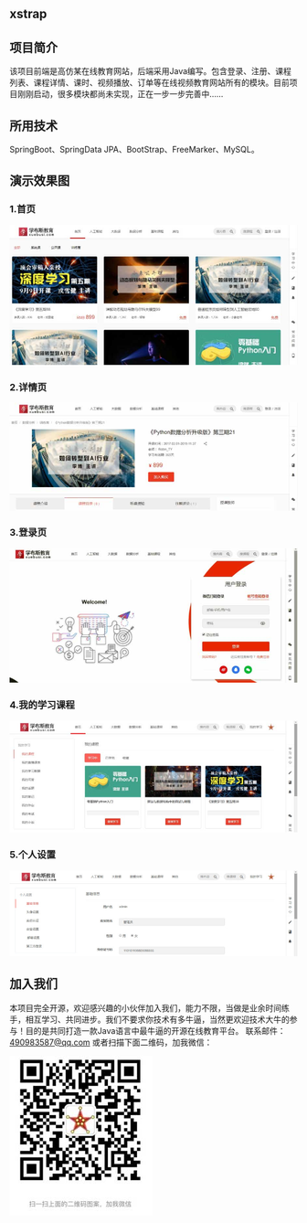 ## xstrap

## 项目简介
该项目前端是高仿某在线教育网站，后端采用Java编写。包含登录、注册、课程列表、课程详情、课时、视频播放、订单等在线视频教育网站所有的模块。目前项目刚刚启动，很多模块都尚未实现，正在一步一步完善中……

## 所用技术
SpringBoot、SpringData JPA、BootStrap、FreeMarker、MySQL。

## 演示效果图

<h3>1.首页</h3>

![](screenshot/20171027224758.jpg)

<h3>2.详情页</h3>

![](screenshot/20171027224844.jpg)

<h3>3.登录页</h3>

![](screenshot/20171027224917.jpg)

<h3>4.我的学习课程</h3>

![](screenshot/20171027224940.jpg)

<h3>5.个人设置</h3>

![](screenshot/20171027224955.jpg)

## 加入我们
本项目完全开源，欢迎感兴趣的小伙伴加入我们，能力不限，当做是业余时间练手，相互学习、共同进步。我们不要求你技术有多牛逼，当然更欢迎技术大牛的参与！目的是共同打造一款Java语言中最牛逼的开源在线教育平台。
联系邮件：490983587@qq.com
或者扫描下面二维码，加我微信：

![](screenshot/weixin.jpg)

